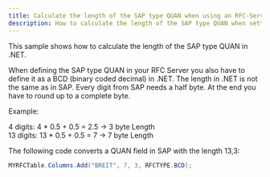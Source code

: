 ```yaml
---
title: Calculate the length of the SAP type QUAN when using an RFC-Server
description: How to calculate the length of the SAP type QUAN when setting up an RFC-Server
---
```


This sample shows how to calculate the length of the SAP type QUAN in .NET.

When defining the SAP type QUAN in your RFC Server you also have to define it as a BCD (binary coded decimal) in .NET. 
The length in .NET is not the same as in SAP.
Every digit from SAP needs a half byte. At the end you have to round up to a complete byte. 

Example:

4 digits: 4 * 0.5 + 0.5 = 2.5 -> 3 byte Length<br>
13 digits: 13 * 0.5 + 0.5 = 7 -> 7 byte Length

The following code converts a QUAN field in SAP with the length 13,3:

```csharp 
MYRFCTable.Columns.Add("BREIT", 7, 3, RFCTYPE.BCD);
```
